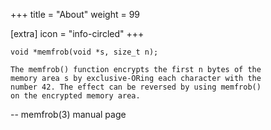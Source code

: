 +++
title = "About"
weight = 99

[extra]
icon = "info-circled"
+++

    void *memfrob(void *s, size_t n);

    The memfrob() function encrypts the first n bytes of the
    memory area s by exclusive-ORing each character with the
    number 42. The effect can be reversed by using memfrob()
    on the encrypted memory area.

-- memfrob(3) manual page
